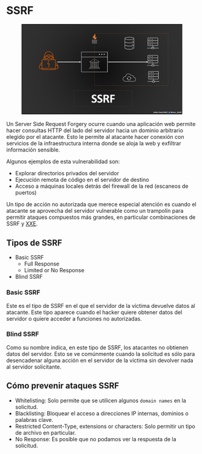 # SSRF

<figure><img src="../../../.gitbook/assets/image (5).png" alt=""><figcaption></figcaption></figure>

Un Server Side Request Forgery ocurre cuando una aplicación web permite hacer consultas HTTP del lado del servidor hacia un dominio arbitrario elegido por el atacante. Esto le permite al atacante hacer conexión con servicios de la infraestructura interna donde se aloja la web y exfiltrar información sensible.

Algunos ejemplos de esta vulnerabilidad son:

* Explorar directorios privados del servidor
* Ejecución remota de código en el servidor de destino
* Acceso a máquinas locales detrás del firewall de la red (escaneos de puertos)

Un tipo de acción no autorizada que merece especial atención es cuando el atacante se aprovecha del servidor vulnerable como un trampolín para permitir ataques compuestos más grandes, en particular combinaciones de SSRF y [XXE](xxe.md).

## Tipos de SSRF

* Basic SSRF
  * Full Response
  * Limited or No Response&#x20;
* Blind SSRF

### Basic SSRF

Este es el tipo de SSRF en el que el servidor de la víctima devuelve datos al atacante. Este tipo aparece cuando el hacker quiere obtener datos del servidor o quiere acceder a funciones no autorizadas.

### Blind SSRF

Como su nombre indica, en este tipo de SSRF, los atacantes no obtienen datos del servidor. Esto se ve comúnmente cuando la solicitud es sólo para desencadenar alguna acción en el servidor de la víctima sin devolver nada al servidor solicitante.

## Cómo prevenir ataques SSRF

* Whitelisting: Solo permite que se utilicen algunos `domain names` en la solicitud.
* Blacklisting: Bloquear el acceso a direcciones IP internas, dominios o palabras clave.
* Restricted Content-Type, extensions or characters: Solo permitir un tipo de archivo en particular.
* No Response: Es posible que no podamos ver la respuesta de la solicitud.
